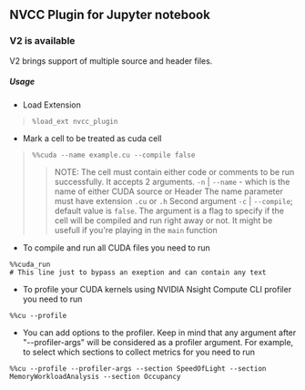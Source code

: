 ## NVCC Plugin for Jupyter notebook

### V2 is available

V2 brings support of multiple source and header files.

##### Usage

- Load Extension
> `%load_ext nvcc_plugin`

- Mark a cell to be treated as cuda cell
> `%%cuda --name example.cu --compile false`
>> NOTE: The cell must contain either code or comments to be run successfully. 
>> It accepts 2 arguments. `-n` | `--name`  - which is the name of either CUDA source or Header
>> The name parameter must have extension `.cu` or `.h`
>> Second argument `-c` | `--compile`; default value is `false`. The argument is a flag to specify
>> if the cell will be compiled and run right away or not. It might be usefull if you're playing in
>> the `main` function

- To compile and run all CUDA files you need to run
```
%%cuda_run
# This line just to bypass an exeption and can contain any text
```

- To profile your CUDA kernels using NVIDIA Nsight Compute CLI profiler you need to run
```
%%cu --profile
```
- You can add options to the profiler. Keep in mind that any argument after "--profiler-args" will be considered as a profiler argument. For example, to select which sections to collect metrics for you need to run
```
%%cu --profile --profiler-args --section SpeedOfLight --section MemoryWorkloadAnalysis --section Occupancy
```
